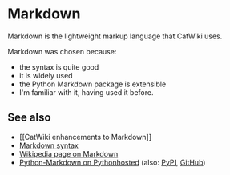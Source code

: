 # Markdown

Markdown is the lightweight markup language that CatWiki uses.

Markdown was chosen because:

* the syntax is quite good
* it is widely used
* the Python Markdown package is extensible
* I'm familiar with it, having used it before.

## See also

* [[CatWiki enhancements to Markdown]]
* [Markdown syntax](syntax)
* [Wikipedia page on Markdown](https://en.wikipedia.org/wiki/Markdown)
* [Python-Markdown on Pythonhosted](https://pythonhosted.org/Markdown/index.html) (also: [PyPI](https://pypi.python.org/pypi/Markdown), [GitHub](https://github.com/waylan/Python-Markdown))

